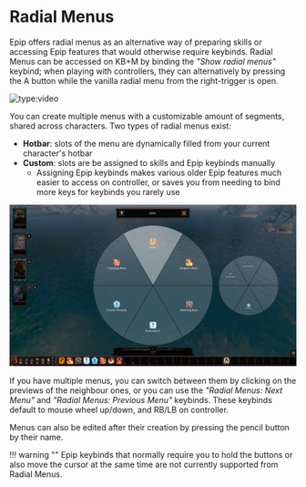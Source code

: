# Radial Menus
Epip offers radial menus as an alternative way of preparing skills or accessing Epip features that would otherwise require keybinds. Radial Menus can be accessed on KB+M by binding the *"Show radial menus"* keybind; when playing with controllers, they can alternatively by pressing the A button while the vanilla radial menu from the right-trigger is open.

![type:video](https://www.youtube.com/embed/ajQQz2Uv0I8)

You can create multiple menus with a customizable amount of segments, shared across characters. Two types of radial menus exist:

- **Hotbar**: slots of the menu are dynamically filled from your current character's hotbar
- **Custom**: slots are be assigned to skills and Epip keybinds manually
    - Assigning Epip keybinds makes various older Epip features much easier to access on controller, or saves you from needing to bind more keys for keybinds you rarely use

![Radial menu example.](../Features/img/radialmenus/example.png)

If you have multiple menus, you can switch between them by clicking on the previews of the neighbour ones, or you can use the *"Radial Menus: Next Menu"* and *"Radial Menus: Previous Menu"* keybinds. These keybinds default to mouse wheel up/down, and RB/LB on controller.

Menus can also be edited after their creation by pressing the pencil button by their name.

!!! warning ""
    Epip keybinds that normally require you to hold the buttons or also move the cursor at the same time are not currently supported from Radial Menus.
